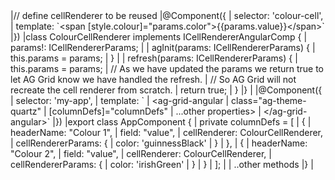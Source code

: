 <framework-specific-section frameworks="angular">
<snippet transform={false}>
|// define cellRenderer to be reused
|@Component({
|    selector: 'colour-cell',
|    template: `&lt;span [style.colour]="params.color">{{params.value}}&lt;/span>`
|})
|class ColourCellRenderer implements ICellRendererAngularComp {
|    params!: ICellRendererParams;
|
|    agInit(params: ICellRendererParams) {
|        this.params = params;
|    }
|
|    refresh(params: ICellRendererParams) {
|        this.params = params;
|        // As we have updated the params we return true to let AG Grid know we have handled the refresh.
|        // So AG Grid will not recreate the cell renderer from scratch.
|        return true;
|    }
|}
|
|@Component({
|    selector: 'my-app',
|    template: `
|        &lt;ag-grid-angular
|                class="ag-theme-quartz"
|                [columnDefs]="columnDefs"
|                ...other properties>        
|        &lt;/ag-grid-angular>`
|})
|export class AppComponent {
|    private columnDefs = [
|        {
|            headerName: "Colour 1",
|            field: "value",
|            cellRenderer: ColourCellRenderer,
|            cellRendererParams: {
|               color: 'guinnessBlack'
|            }
|        },
|        {
|            headerName: "Colour 2",
|            field: "value",
|            cellRenderer: ColourCellRenderer,
|            cellRendererParams: {
|               color: 'irishGreen'
|            }
|        }
|    ];
|
|   ..other methods
|}
|
</snippet>
</framework-specific-section>